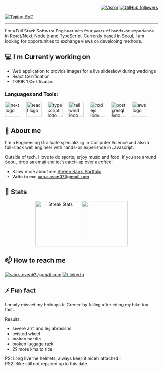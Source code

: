 <div align="right">

[![Visitor](https://visitor-badge.laobi.icu/badge?page_id=ssan93.ssan93)](https://github.com/ssan93) [![GitHub followers](https://img.shields.io/github/followers/ssan93.svg?style=social&label=Follow)](https://github.com/ssan93?tab=followers)

</div>
      
[![Typing SVG](https://readme-typing-svg.demolab.com?font=Fira+Code&size=25&pause=1000&center=true&random=false&width=1080&lines=Steven+San;Full+Stack+Software+Engineer)](https://git.io/typing-svg)

<hr>

I'm a Full Stack Software Engineer with four years of hands-on experience in React/Next, Node.js and TypeScript.
Currently based in Seoul, I am looking for opportunities to exchange views on developing methods.


<h2>💻 I'm Currently working on</h2>

- Web application to provide images for a live slideshow during weddings
- React Certification
- TOPIK 1 Certification

<h3>Languages and Tools:</h3>

<div>
      <img width=50 height= 50 src="https://cdn.simpleicons.org/nextdotjs/ffffff" alt="next logo"/>
      <img width="12"/>
      <img width=50 height= 50 src="https://cdn.simpleicons.org/react/61DAFB" alt="react logo"/>
      <img width="12"/>
      <img width=50 height= 50 src="https://cdn.simpleicons.org/typescript/3178C6" alt="typescript logo"/>
      <img width="12"/>
      <img width=50 height= 50 src="https://cdn.simpleicons.org/tailwindcss/06B6D4" alt="tailwind logo"/>
      <img width="12"/>
      <img width=50 height= 50 src="https://cdn.simpleicons.org/nodedotjs/5FA04E" alt="nodejs logo"/>
      <img width="12"/>
      <img width=50 height= 50 src="https://cdn.simpleicons.org/postgresql/4169E1" alt="postgresql logo"/>
      <img width="12"/>
      <img width=50 height= 50 src="https://cdn.simpleicons.org/amazonwebservices/ffffff" alt="aws logo"/>
</div>

<h2>💬 About me</h2>

I'm a Engineering Graduate specializing in Computer Science and also a full-stack web engineer with hands-on experience in Javascript.

Outside of tech, I love to do sports, enjoy music and food. If you are around Seoul, drop an email and let's catch-up over a coffee!
 
- Know more about me: [Steven San's Portfolio](https://steven-san.com/)
- Write to me: [san.steven97@gmail.com](mailto:san.steven97@gmail.com)


<h2>👀 Stats</h2>

<div>
  
  <p align="center">
    <div align="center">
      <img height=150 src="https://streak-stats.demolab.com/?user=ssan93&theme=react&border=61dafb&hide_border=true" alt="Streak Stats" />
      <img height=150 src="https://github-readme-stats.vercel.app/api/top-langs/?username=ssan93&title_color=61dafb&text_color=ffffff&icon_color=61dafb&bg_color=20232a&layout=compact&border_color=61dafb&hide_border=true&size_weight=0.5&count_weight=0.5" />
    </div>  
  </p>
</div>

<h2>📫 How to reach me</h2>

<a href="mailto:san.steven97@gmail.com">![san.steven97@gmail.com](https://img.shields.io/badge/Gmail-D14836?style=for-the-badge&logo=gmail&logoColor=white)</a> <a href="https://www.linkedin.com/in/steven-san-53a8a1194/">![LinkedIn](https://img.shields.io/badge/LinkedIn-0077B5?style=for-the-badge&logo=linkedin&logoColor=white)</a>

<h2>⚡ Fun fact</h2>

I nearly missed my holidays to Greece by falling after riding my bike too fast..

Results: 
- severe arm and leg abrasions
- twisted wheel
- broken handle
- broken luggage rack 
- 25 more kms to ride

PS: Long live the helmets, always keep it nicely attached !
<br/>
PS2: Bike still not repaired up to this date..

<!--
**ssan93/ssan93** is a ✨ _special_ ✨ repository because its `README.md` (this file) appears on your GitHub profile.

Here are some ideas to get you started:

- 🔭 I’m currently working on ...
- 🌱 I’m currently learning ...
- 👯 I’m looking to collaborate on ...
- 🤔 I’m looking for help with ...
- 💬 Ask me about ...
- 📫 How to reach me: ...
- 😄 Pronouns: ...
- ⚡ Fun fact: ...
-->
